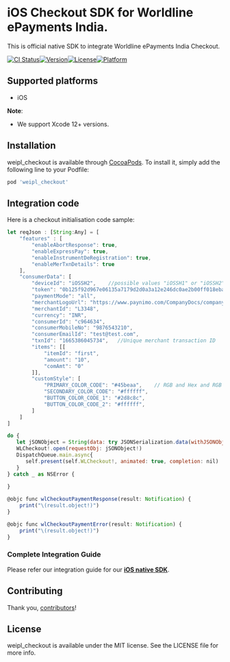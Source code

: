# iOS Checkout SDK for Worldline ePayments India.

This is official native SDK to integrate Worldline ePayments India Checkout.

[![CI Status](https://img.shields.io/travis/113965130/weipl_checkout.svg?style=flat)](https://travis-ci.org/113965130/weipl_checkout)[![Version](https://img.shields.io/cocoapods/v/weipl_checkout.svg?style=flat)](https://cocoapods.org/pods/weipl_checkout)[![License](https://img.shields.io/cocoapods/l/weipl_checkout.svg?style=flat)](https://cocoapods.org/pods/weipl_checkout)[![Platform](https://img.shields.io/cocoapods/p/weipl_checkout.svg?style=flat)](https://cocoapods.org/pods/weipl_checkout)

## Supported platforms

- iOS

**Note**:
- We support Xcode 12+ versions. 

## Installation

weipl_checkout is available through [CocoaPods](https://cocoapods.org). To install
it, simply add the following line to your Podfile:

```ruby
pod 'weipl_checkout'
```

## Integration code

Here is a checkout initialisation code sample:

```js
let reqJson : [String:Any] = [
    "features" : [
        "enableAbortResponse": true,
        "enableExpressPay": true,
        "enableInstrumentDeRegistration": true,
        "enableMerTxnDetails": true
    ],
    "consumerData": [
        "deviceId": "iOSSH2",    //possible values "iOSSH1" or "iOSSH2"
        "token": "0b125f92d967e06135a7179d2d0a3a12e246dc0ae2b00ff018ebabbe747a4b5e47b5eb7583ec29ca0bb668348e1e2cd065d60f323943b9130138efba0cf109a9",
        "paymentMode": "all",
        "merchantLogoUrl": "https://www.paynimo.com/CompanyDocs/company-logo-vertical.png",  //provided merchant logo will be displayed
        "merchantId": "L3348",
        "currency": "INR",
        "consumerId": "c964634",
        "consumerMobileNo": "9876543210",
        "consumerEmailId": "test@test.com",
        "txnId": "1665386045734",   //Unique merchant transaction ID
        "items": [[
            "itemId": "first",
            "amount": "10",
            "comAmt": "0"
        ]],
        "customStyle": [
            "PRIMARY_COLOR_CODE": "#45beaa",    // RGB and Hex and RGB supported parameter
            "SECONDARY_COLOR_CODE": "#ffffff",
            "BUTTON_COLOR_CODE_1": "#2d8c8c",
            "BUTTON_COLOR_CODE_2": "#ffffff",
        ]
    ]
]

do {
   let jSONObject = String(data: try JSONSerialization.data(withJSONObject: reqJson, options: .prettyPrinted), encoding: String.Encoding(rawValue: NSUTF8StringEncoding))
   WLCheckout!.open(requestObj: jSONObject!)
   DispatchQueue.main.async{
      self.present(self.WLCheckout!, animated: true, completion: nil)
   }
} catch _ as NSError {
   
}

@objc func wlCheckoutPaymentResponse(result: Notification) {
    print("\(result.object!)")
}

@objc func wlCheckoutPaymentError(result: Notification) {
    print("\(result.object!)")
}
```

### Complete Integration Guide

Please refer our integration guide for our **[iOS native SDK](https://www.paynimo.com/paynimocheckout/docs/?device=ios)**.

## Contributing

Thank you, [contributors]!

[contributors]: https://github.com/Worldline-ePayments-India/weipl-checkout-ios/graphs/contributors

## License

weipl_checkout is available under the MIT license. See the LICENSE file for more info.